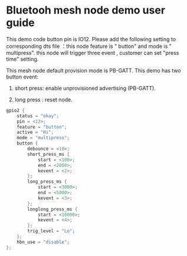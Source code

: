 # Bluetooh mesh node demo user guide

This demo code button pin is IO12. Please add the following setting to corresponding dts file ：this node feature is " button" and mode is " multipress".  this node will trigger three event , customer can set "press time" setting.

 This mesh node default provision mode is PB-GATT.   This demo has two button event:

1. short press: enable unprovisioned advertising (PB-GATT).

2. long press : reset node.

```c
gpio2 {
    status = "okay";
    pin = <12>;
    feature = "button";
    active = "Hi";
    mode = "multipress";
    button {
        debounce = <10>;
        short_press_ms {
            start = <100>;
            end = <2000>;
            kevent = <2>;
        };
        long_press_ms {
            start = <3000>;
            end = <5000>;
            kevent = <3>;
        };
        longlong_press_ms {
            start = <10000>;
            kevent = <4>;
        };
        trig_level = "Lo";
    };
    hbn_use = "disable";
};
```





   